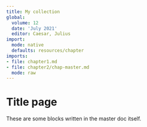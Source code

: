 ```yaml
---
title: My collection
global: 
  volume: 12
  date: 'July 2021'
  editor: Caesar, Julius
import:
  mode: native
  defaults: resources/chapter
imports:
- file: chapter1.md
- file: chapter2/chap-master.md
  mode: raw
---
```


# Title page

These are some blocks written in the master doc itself.
